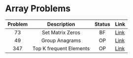 # Array Problems

| Problem | Description | Status | Link |
|:-------:|:-----------:|:------:|:-----|
| 73 | Set Matrix Zeros | BF | [Link](https://leetcode.com/submissions/detail/1638356743/) |
| 49 | Group Anagrams | OP | [Link](https://leetcode.com/problems/group-anagrams/) |
| 347 | Top K frequent Elements | OP | [Link](https://leetcode.com/problems/top-k-frequent-elements/) |
